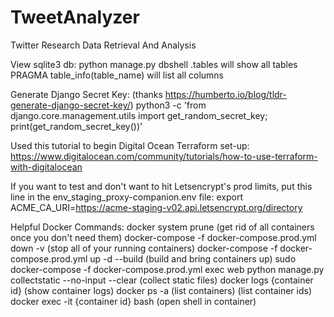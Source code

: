 # TweetAnalyzer
Twitter Research Data Retrieval And Analysis

View sqlite3 db:
	python manage.py dbshell
	.tables will show all tables
	PRAGMA table_info(table_name) will list all columns

Generate Django Secret Key: (thanks https://humberto.io/blog/tldr-generate-django-secret-key/)
	python3 -c 'from django.core.management.utils import get_random_secret_key; print(get_random_secret_key())'

Used this tutorial to begin Digital Ocean Terraform set-up:
	https://www.digitalocean.com/community/tutorials/how-to-use-terraform-with-digitalocean

If you want to test and don't want to hit Letsencrypt's prod limits, put this line in the env_staging_proxy-companion.env file:
	export ACME_CA_URI=https://acme-staging-v02.api.letsencrypt.org/directory

Helpful Docker Commands:
	docker system prune (get rid of all containers once you don't need them)
	docker-compose -f docker-compose.prod.yml down -v (stop all of your running containers)
	docker-compose -f docker-compose.prod.yml up -d --build (build and bring containers up)
	sudo docker-compose -f docker-compose.prod.yml exec web python manage.py collectstatic --no-input --clear (collect static files)
	docker logs {container id} (show container logs)
	docker ps -a (list containers) (list container ids)
	docker exec -it {container id} bash (open shell in container)
